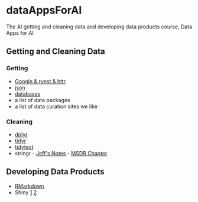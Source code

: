 # dataAppsForAI
The AI getting and cleaning data and developing data products course, Data Apps for AI

## Getting and Cleaning Data

### Getting

- [Google & rvest & httr](https://docs.google.com/presentation/d/1UBF5vCf9whv64ipZZi4NlEGKSeBvvfBPFItBdSzppk8/edit#slide=id.p)
- [json](https://docs.google.com/presentation/d/1zaSCFbi-MuzHA_tToWw94-_jSJF1-ELsM_qRvhhG1yo/edit#slide=id.g13607c18dc_0_189)
- [databases](https://docs.google.com/presentation/d/17ICuKwN_5O62Oztj-gdZzonHOHGspryJQdyZPHQGWqw/edit#slide=id.g136aca73f4_0_108)
- a list of data packages
- a list of data curation sites we like


### Cleaning

- [dplyr](https://docs.google.com/presentation/d/1Osey47fDprWCAZA0ZB9E0YTrLYPPw8c0hvRXYMBjmCw/edit#slide=id.p)
- [tidyr](http://rdpeng.github.io/RProgDA/basic-data-manipulation.html#summarizing-data)
- [tidytext](https://docs.google.com/presentation/d/1xTh0TZkvUmKHtV-T6rmmxqf7m-6U7q1XQaEvi13W8-E/edit#slide=id.p)
- stringr
		- [Jeff's Notes](https://docs.google.com/presentation/d/1rLNJVyWuIEQqkqTWUlCY4G-l7H610wM1IRz3CL67Gec/edit#slide=id.p)
		- [MSDR Chapter](http://rdpeng.github.io/RProgDA/text-processing-and-regular-expressions.html)

## Developing Data Products

- [RMarkdown](https://datasciencespecialization.github.io/Developing_Data_Products/R_Markdown/R_Markdown.html)
- Shiny [1](https://datasciencespecialization.github.io/Developing_Data_Products/Shiny_Part_1/Shiny_Part_1.html) [2](https://datasciencespecialization.github.io/Developing_Data_Products/Shiny_Part_2/Shiny_Part_2.html)